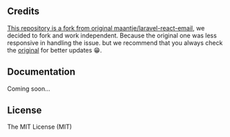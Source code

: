 ## Credits

[This repository is a fork from original maantje/laravel-react-email](https://github.com/maantje/laravel-react-email), we decided to fork and work independent. Because the original one was less responsive in handling the issue. but we recommend that you always check the [original](https://github.com/maantje/laravel-react-email) for better updates 😁.

## Documentation

Coming soon...

## License

The MIT License (MIT)
